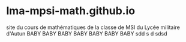 # lma-mpsi-math.github.io
site du cours de mathématiques de la classe de MSI du Lycée militaire
d'Autun BABY BABY BABY BABY BABY BABY BABY sdd s d sdsd
